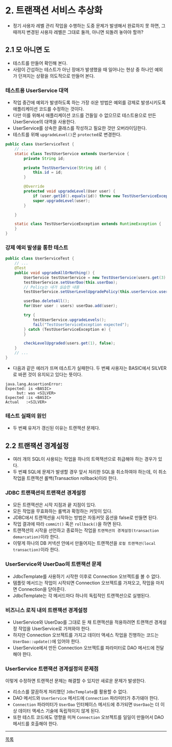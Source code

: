 # 2. 트랜잭션 서비스 추상화

- 정기 사용자 레벨 관리 작업을 수행하는 도중 문제가 발생해서 완료하지 못 하면, 그때까지 변경된 사용자 레벨은 그대로 둘까, 아니면 되돌려 놓아야 할까?

## 2.1 모 아니면 도

- 테스트를 만들어 확인해 본다.
- 사람이 간섭하는 테스트가 아닌 장애가 발생했을 때 일어나는 현상 중 하나인 예외가 던져지는 상황을 의도적으로 만들어 본다.

### 테스트용 UserService 대역

- 작업 중간에 예외가 발생하도록 하는 가장 쉬운 방법은 예외를 강제로 발생시키도록 애플리케이션 코드를 수정하는 것이다.
- 다만 이를 위해서 애플리케이션 코드를 건들일 수 없으므로 테스트용으로 만든 UserService의 대역을 사용한다.
- UserService를 상속한 클래스를 작성하고 필요한 것만 오버라이딩한다.
- 테스트를 위해 `upgradeLevel()`은 `protected`로 변경한다.

```java
public class UserServiceTest {
    // ...
    static class TestUserService extends UserService {
        private String id;

        private TestUserService(String id) {
            this.id = id;
        }

        @Override
        protected void upgradeLevel(User user) {
            if (user.getId().equals(id)) throw new TestUserServiceException();
            super.upgradeLevel(user);
        }

    }

    static class TestUserServiceException extends RuntimeException {
    }
}
```

### 강제 예외 발생을 통한 테스트

```java
public class UserServiceTest {
    // ...
    @Test
    public void upgradeAllOrNothing() {
        UserService testUserService = new TestUserService(users.get(3).getId());
        testUserService.setUserDao(this.userDao);
        // Policy는 내가 실습한 내용
        testUserService.setUserLevelUpgradePolicy(this.userService.userLevelUpgradePolicy);

        userDao.deleteAll();
        for(User user : users) userDao.add(user);

        try {
            testUserService.upgradeLevels();
            fail("TestUserServiceException expected");
        } catch (TestUserServiceException e) {
        }

        checkLevelUpgraded(users.get(1), false);
    }
    // ...
}
```

- 다음과 같은 에러가 뜨며 테스트가 실패한다. 두 번째 사용자는 BASIC에서 SILVER로 바뀐 것이 유지되고 있다는 뜻이다.

```
java.lang.AssertionError: 
Expected: is <BASIC>
     but: was <SILVER>
Expected :is <BASIC>
Actual   :<SILVER>
```

### 테스트 실패의 원인

- 두 번째 유저가 갱신된 이유는 트랜잭션 문제다.


## 2.2 트랜잭션 경계설정

- 여러 개의 SQL이 사용되는 작업을 하나의 트랙잭션으로 취급해야 하는 경우가 있다.
- 두 번쨰 SQL에 문제가 발생할 경우 앞서 처리한 SQL을 취소하여야 하는데, 이 취소 작업을 트랜잭션 롤백(Transaction rollback)이라 한다.

### JDBC 트랜잭션의 트랜잭션 경계설정

- 모든 트랜잭션은 시작 지점과 끝 지점이 있다.
- 모든 작업을 무효화하는 롤백과 확정하는 커밋이 있다.
- JDBC에서 트랜잭션을 시작하는 방법은 자동커밋 옵션을 false로 만들면 된다.
- 작업 결과에 따라 `commit()` 혹은 `rollback()`을 하면 된다.
- 트랜잭션의 시작을 선언하고 종료하는 작업을 `트랜잭션의 경계설정(transaction demarcation)`이라 한다.
- 이렇게 하나의 DB 커넥션 안에서 만들어지는 트랜잭션을 `로컬 트랜잭션(local transaction)`이라 한다.

### UserService와 UserDao의 트랜잭션 문제

- JdbcTemplate를 사용하기 시작한 이후로 Connection 오브젝트를 볼 수 없다.
- 템플릿 메서드는 작업이 시작되면 Connection 오브젝트를 가져오고, 작업을 마치면 Connection을 닫아준다.
- JdbcTemplate는 각 메서드마다 하나의 독립적인 트랜잭션으로 실행된다.

### 비즈니스 로직 내의 트랜잭션 경계설정

- UserService와 UserDao를 그대로 둔 채 트랜잭션을 적용하려면 트랜잭션 경계설정 작업을 UserService로 가져와야 한다.
- 하지만 Connection 오브젝트를 가지고 데이터 액세스 작업을 진행하는 코드는 `UserDao::update()`에 있어야 한다.
- UserService에서 만든 Connection 오브젝트를 파라미터로 DAO 메서드에 전달해야 한다.

### UserService 트랜잭션 경계설정의 문제점

이렇게 수정하면 트랜잭션 문제는 해결할 수 있지만 새로운 문제가 발생한다.

- 리소스를 깔끔하게 처리했던 `JdbcTemplate`를 활용할 수 없다.
- DAO 메서드와 `UserService` 메서드에 `Connection` 파라미터가 추가돼야 한다.
- `Connection` 파라미터가 `UserDao` 인터페이스 메서드에 추가되면 `UserDao`는 더 이상 데이터 액세스 기술에 독립적이지 않게 된다.
- 또한 테스트 코드에도 영향을 미쳐 `Connection` 오브젝트를 일일이 만들어서 DAO 메서드를 호출해야 한다.

---
[목록](./index.md)
